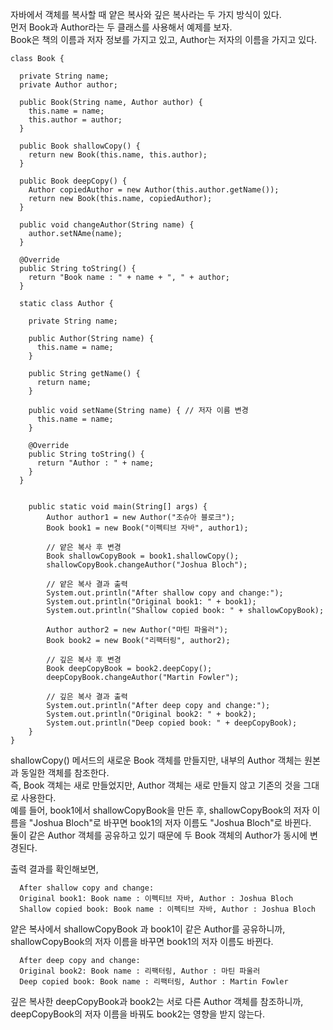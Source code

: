 자바에서 객체를 복사할 때 얕은 복사와 깊은 복사라는 두 가지 방식이 있다.  
먼저 Book과 Author라는 두 클래스를 사용해서 예제를 보자.  
Book은 책의 이름과 저자 정보를 가지고 있고, Author는 저자의 이름을 가지고 있다.  

```
class Book {

  private String name;
  private Author author;

  public Book(String name, Author author) {
    this.name = name;
    this.author = author;
  }

  public Book shallowCopy() {
    return new Book(this.name, this.author);
  }

  public Book deepCopy() {
    Author copiedAuthor = new Author(this.author.getName());
    return new Book(this.name, copiedAuthor);
  }

  public void changeAuthor(String name) {
    author.setNAme(name);
  }

  @Override
  public String toString() {
    return "Book name : " + name + ", " + author;
  }

  static class Author {

    private String name;

    public Author(String name) {
      this.name = name;
    }

    public String getName() { 
      return name;
    }

    public void setName(String name) { // 저자 이름 변경
      this.name = name;
    }

    @Override
    public String toString() {
      return "Author : " + name;
    }
  }


    public static void main(String[] args) {
        Author author1 = new Author("조슈아 블로크");
        Book book1 = new Book("이펙티브 자바", author1);

        // 얕은 복사 후 변경
        Book shallowCopyBook = book1.shallowCopy();
        shallowCopyBook.changeAuthor("Joshua Bloch");

        // 얕은 복사 결과 출력
        System.out.println("After shallow copy and change:");
        System.out.println("Original book1: " + book1);
        System.out.println("Shallow copied book: " + shallowCopyBook);

        Author author2 = new Author("마틴 파울러");
        Book book2 = new Book("리팩터링", author2);

        // 깊은 복사 후 변경
        Book deepCopyBook = book2.deepCopy();
        deepCopyBook.changeAuthor("Martin Fowler");

        // 깊은 복사 결과 출력
        System.out.println("After deep copy and change:");
        System.out.println("Original book2: " + book2);
        System.out.println("Deep copied book: " + deepCopyBook);
    }
}
```

shallowCopy() 메서드의 새로운 Book 객체를 만들지만, 내부의 Author 객체는 원본과 동일한 객체를 참조한다.  
즉, Book 객체는 새로 만들었지만, Author 객체는 새로 만들지 않고 기존의 것을 그대로 사용한다.  
예를 들어, book1에서 shallowCopyBook을 만든 후, shallowCopyBook의 저자 이름을 "Joshua Bloch"로 바꾸면 book1의 저자 이름도 "Joshua Bloch"로 바뀐다.  
둘이 같은 Author 객체를 공유하고 있기 때문에 두 Book 객체의 Author가 동시에 변경된다.  

출력 결과를 확인해보면,

```
  After shallow copy and change:
  Original book1: Book name : 이펙티브 자바, Author : Joshua Bloch
  Shallow copied book: Book name : 이펙티브 자바, Author : Joshua Bloch
```

얕은 복사에서 shallowCopyBook 과 book1이 같은 Author를 공유하니까, shallowCopyBook의 저자 이름을 바꾸면 book1의 저자 이름도 바뀐다.

```
  After deep copy and change:
  Original book2: Book name : 리팩터링, Author : 마틴 파울러
  Deep copied book: Book name : 리팩터링, Author : Martin Fowler
```

깊은 복사한 deepCopyBook과 book2는 서로 다른 Author 객체를 참조하니까, deepCopyBook의 저자 이름을 바꿔도 book2는 영향을 받지 않는다.
